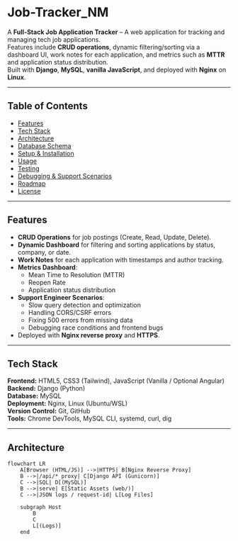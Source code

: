 # Job-Tracker_NM

A **Full-Stack Job Application Tracker** – A web application for tracking and managing tech job applications.  
Features include **CRUD operations**, dynamic filtering/sorting via a dashboard UI, work notes for each application, and metrics such as **MTTR** and application status distribution.  
Built with **Django**, **MySQL**, **vanilla JavaScript**, and deployed with **Nginx** on **Linux**.


---

## Table of Contents
- [Features](#features)
- [Tech Stack](#tech-stack)
- [Architecture](#architecture)
- [Database Schema](#database-schema)
- [Setup & Installation](#setup--installation)
- [Usage](#usage)
- [Testing](#testing)
- [Debugging & Support Scenarios](#debugging--support-scenarios)
- [Roadmap](#roadmap)
- [License](#license)

---

## Features
- **CRUD Operations** for job postings (Create, Read, Update, Delete).
- **Dynamic Dashboard** for filtering and sorting applications by status, company, or date.
- **Work Notes** for each application with timestamps and author tracking.
- **Metrics Dashboard**:
  - Mean Time to Resolution (MTTR)
  - Reopen Rate
  - Application status distribution
- **Support Engineer Scenarios**:
  - Slow query detection and optimization
  - Handling CORS/CSRF errors
  - Fixing 500 errors from missing data
  - Debugging race conditions and frontend bugs
- Deployed with **Nginx reverse proxy** and **HTTPS**.

---

## Tech Stack
**Frontend:** HTML5, CSS3 (Tailwind), JavaScript (Vanilla / Optional Angular)  
**Backend:** Django (Python)  
**Database:** MySQL  
**Deployment:** Nginx, Linux (Ubuntu/WSL)  
**Version Control:** Git, GitHub  
**Tools:** Chrome DevTools, MySQL CLI, systemd, curl, dig

---

## Architecture

```mermaid
flowchart LR
    A[Browser (HTML/JS)] -->|HTTPS| B[Nginx Reverse Proxy]
    B -->|/api/* proxy| C[Django API (Gunicorn)]
    C -->|SQL| D[(MySQL)]
    B -->|serve| E[Static Assets (web/)]
    C -->|JSON logs / request-id| L[Log Files]

    subgraph Host
        B
        C
        L[(Logs)]
    end
